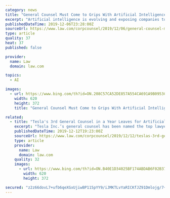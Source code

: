 ```yaml
---
category: news
title: "General Counsel Must Come to Grips With Artificial Intelligence"
excerpt: "Artificial intelligence is evolving and exposing companies to new areas of liability and regulatory minefields, which means it’s high time for general counsel to get comfortable with AI if they want to avoid costly compliance missteps. That’s the takeaway from a report that Lex Mundi released on Thursday. The report is based on a workshop ..."
publishedDateTime: 2019-12-06T23:28:00Z
sourceUrl: https://www.law.com/corpcounsel/2019/12/06/general-counsel-must-come-to-grips-with-artificial-intelligence/
type: article
quality: 37
heat: 37
published: false

provider:
  name: Law
  domain: law.com

topics:
  - AI

images:
  - url: https://www.bing.com/th?id=ON.208C57CA52DE857A554CA691A9B0953C
    width: 620
    height: 372
    title: "General Counsel Must Come to Grips With Artificial Intelligence"

related:
  - title: "Tesla's 3rd General Counsel in a Year Leaves for Artificial Intelligence Company"
    excerpt: "Tesla Inc.’s general counsel has been named the top lawyer for an artificial intelligence platform Thursday, making him the third general counsel to leave Tesla in the past year. Jonathan Chang now serves as the general counsel for SambaNova Systems Inc., a Palo Alto, California-based artificial intelligence company. His LinkedIn profile ..."
    publishedDateTime: 2019-12-12T19:23:00Z
    sourceUrl: https://www.law.com/corpcounsel/2019/12/12/teslas-3rd-general-counsel-in-a-year-leaves-for-artificial-intelligence-company/
    type: article
    provider:
      name: Law
      domain: law.com
    quality: 32
    images:
      - url: https://www.bing.com/th?id=ON.B40E1D34025BF174ABDAB6F02B3740A0
        width: 620
        height: 372

secured: "z2z66dovL7+ufb6qeXGxUjiwBP115pYY9/iJMKTLvYaRICKfJZ91Dmlojg/7+nFDAOk++n6yc6PQIUg1OrwpSFfGm/z6+eSiuzjE7tHykwGBOcmU04G4kbaj/HFL2idQzwcQC7dYqhJlvQZ0SQ0w7ljOELiRifXFSlMFxVRpvftoQdO1rJnJ8RZA4zg3hHH8aSmvDkIznbeq89LNnTwqOQORZkrkE6qOeVKTOrOAn8vJ1IA4Tt5/FEci9N36kOZ4/28ZMDdrVx3yDK2T8hQiIQ==;Q96u80+Nq0b3ZFcxANSj4Q=="
---
```


